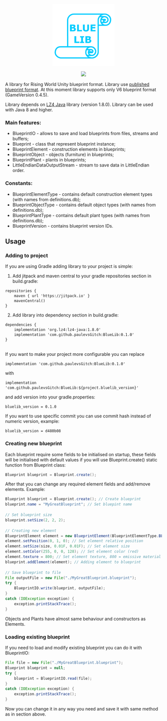<p align="center">
	<img src="https://github.com/paulevsGitch/BlueLib/blob/main/bluelib_logo.png" width="200px" height="200px"/>
</p>
<p align="center">
	<a href="https://jitpack.io/#paulevsGitch/BlueLib"><img src="https://jitpack.io/v/paulevsGitch/BlueLib.svg"/></a>
</p>

A library for Rising World Unity blueprint format.
Library use [published blueprint format](https://forum.rising-world.net/thread/11808-blueprints-format-unity/?postID=87733#post87733).
At this moment library supports only V6 blueprint format (GameVersion 0.4.5).

Library depends on [LZ4 Java](https://github.com/lz4/lz4-java) library (version 1.8.0).
Library can be used with Java 8 and higher.

### Main features:
- BlueprintIO - allows to save and load blueprints from files, streams and buffers;
- Blueprint - class that represent blueprint instance;
- BlueprintElement - construction elements in blueprints;
- BlueprintObject - objects (furniture) in blueprints;
- BlueprintPlant - plants in blueprints;
- LittleEndianDataOutputStream - stream to save data in LittleEndian order.

### Constants:
- BlueprintElementType - contains default construction element types (with names from definitions.db);
- BlueprintObjectType - contains default object types (with names from definitions.db);
- BlueprintPlantType - contains default plant types (with names from definitions.db);
- BlueprintVersion - contains blueprint version IDs.

## Usage
### Adding to project

If you are using Gradle adding library to your project is simple:

1. Add jitpack and maven central to your gradle repositories section in build.gradle:

```
repositories {
    maven { url 'https://jitpack.io' }
    mavenCentral()
}
```

2. Add library into dependency section in build.gradle:

```
dependencies {
    implementation 'org.lz4:lz4-java:1.8.0'
    implementation 'com.github.paulevsGitch:BlueLib:0.1.0'
}
```
<br>
If you want to make your project more configurable you can replace

```
implementation 'com.github.paulevsGitch:BlueLib:0.1.0'
```

with

```
implementation 'com.github.paulevsGitch:BlueLib:${project.bluelib_version}'
```

and add version into your gradle.properties:

```
bluelib_version = 0.1.0
```

If you want to use specific commit you can use commit hash instead of numeric version, example:

```
bluelib_version = d480b08
```

### Creating new blueprint

Each blueprint require some fields to be initialised on startup, these fields
will be initialised with default values if you will use Blueprint.create() static function
from Blueprint class:

```java
Blueprint blueprint = Blueprint.create();
```

After that you can change any required element fields and add/remove elements. Example:

```java
Blueprint blueprint = Blueprint.create(); // Create blueprint
blueprint.name = "MyGreatBlueprint"; // Set bluepint name

// Set blueprint size
blueprint.setSize(2, 2, 2);

// Creating new element
BlueprintElement element = new BlueprintElement(BlueprintElementType.BLOCK);
element.setPosition(0, 1, 0); // Set element relative position
element.setSize(size, 0.01F, 0.01F); // Set element size
element.setColor(255, 0, 0, 128); // Set element color (red)
element.texture = 800; // Set element texture, 800 = emissive material
blueprint.addElement(element); // Adding element to blueprint

// Save blueprint to file
File outputFile = new File("./MyGreatBlueprint.blueprint");
try {
    BlueprintIO.write(blueprint, outputFile);
}
catch (IOException exception) {
    exception.printStackTrace();
}
```

Objects and Plants have almost same behaviour and constructors as Elements.

### Loading existing blueprint

If you need to load and modify existing blueprint you can do it with BlueprintIO:
```java
File file = new File("./MyGreatBlueprint.blueprint");
Blueprint blueprint = null;
try {
    blueprint = BlueprintIO.read(file);
}
catch (IOException exception) {
    exception.printStackTrace();
}
```

Now you can change it in any way you need and save it with same method as in section above.